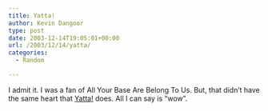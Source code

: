 ```yaml
---
title: Yatta!
author: Kevin Dangoor
type: post
date: 2003-12-14T19:05:01+00:00
url: /2003/12/14/yatta/
categories:
  - Random

---
```

I admit it. I was a fan of All Your Base Are Belong To Us. But, that didn&#8217;t have the same heart that [Yatta!][1] does. All I can say is &#8220;wow&#8221;.

 [1]: http://web.mit.edu/patil/www/media/video/yatta%20(economy).swf "yatta (economy).swf (application/x-shockwave-flash Object)"